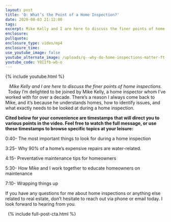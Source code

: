 ```yaml
---
layout: post
title: 'Q: What’s the Point of a Home Inspection?'
date: 2020-08-03 21:12:00
tags:
excerpt: Mike Kelly and I are here to discuss the finer points of home inspections.
enclosure:
pullquote:
enclosure_type: video/mp4
enclosure_time:
use_youtube_image: false
youtube_alternate_image: /uploads/q--why-do-home-inspections-matter-ft--mike-kelly-yt.jpg
youtube_code: Y0IIfb-wb-o
---
```


{% include youtube.html %} 

<center><em>Mike Kelly and I are here to discuss the finer points of home inspections.</em></center>
&nbsp;
Today I’m delighted to be joined by Mike Kelly, a home inspector whom I’ve worked with for over a decade. There’s a reason I always come back to Mike, and it’s because he understands homes, how to identify issues, and what exactly needs to be looked at during a home inspection.

**Cited below for your convenience are timestamps that will direct you to various points in the video. Feel free to watch the full message, or use these timestamps to browse specific topics at your leisure:&nbsp;**

0:40- The most important things to look for during a home inspection

3:25- Why 90% of a home’s expensive repairs are water-related.

4:15- Preventative maintenance tips for homeowners

5:30- How Mike and I work together to educate homeowners on maintenance

7:10- Wrapping things up

If you have any questions for me about home inspections or anything else related to real estate, don’t hesitate to reach out via phone or email today. I look forward to hearing from you.

&nbsp;
{% include full-post-cta.html %}